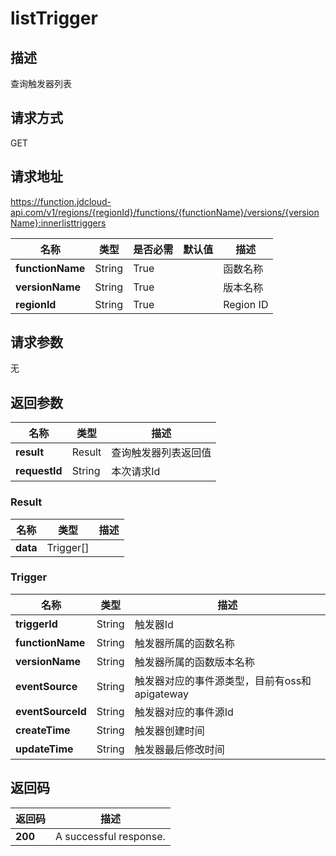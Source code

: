 # listTrigger


## 描述
查询触发器列表

## 请求方式
GET

## 请求地址
https://function.jdcloud-api.com/v1/regions/{regionId}/functions/{functionName}/versions/{versionName}:innerlisttriggers

|名称|类型|是否必需|默认值|描述|
|---|---|---|---|---|
|**functionName**|String|True| |函数名称|
|**versionName**|String|True| |版本名称|
|**regionId**|String|True| |Region ID|

## 请求参数
无


## 返回参数
|名称|类型|描述|
|---|---|---|
|**result**|Result|查询触发器列表返回值|
|**requestId**|String|本次请求Id|

### Result
|名称|类型|描述|
|---|---|---|
|**data**|Trigger[]| |
### Trigger
|名称|类型|描述|
|---|---|---|
|**triggerId**|String|触发器Id|
|**functionName**|String|触发器所属的函数名称|
|**versionName**|String|触发器所属的函数版本名称|
|**eventSource**|String|触发器对应的事件源类型，目前有oss和apigateway|
|**eventSourceId**|String|触发器对应的事件源Id|
|**createTime**|String|触发器创建时间|
|**updateTime**|String|触发器最后修改时间|

## 返回码
|返回码|描述|
|---|---|
|**200**|A successful response.|
